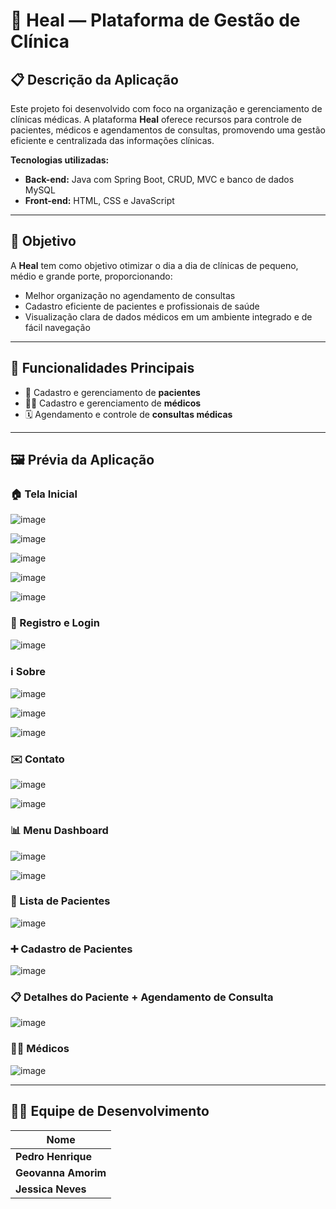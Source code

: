 # 🏥 Heal — Plataforma de Gestão de Clínica

## 📋 Descrição da Aplicação

Este projeto foi desenvolvido com foco na organização e gerenciamento de clínicas médicas. A plataforma **Heal** oferece recursos para controle de pacientes,
médicos e agendamentos de consultas, promovendo uma gestão eficiente e centralizada das informações clínicas.

**Tecnologias utilizadas:**
- **Back-end:** Java com Spring Boot, CRUD, MVC e banco de dados MySQL  
- **Front-end:** HTML, CSS e JavaScript

---

## 🎯 Objetivo

A **Heal** tem como objetivo otimizar o dia a dia de clínicas de pequeno, médio e grande porte, proporcionando:

- Melhor organização no agendamento de consultas  
- Cadastro eficiente de pacientes e profissionais de saúde  
- Visualização clara de dados médicos em um ambiente integrado e de fácil navegação  

---

## 🚀 Funcionalidades Principais

- 📁 Cadastro e gerenciamento de **pacientes**  
- 👨‍⚕️ Cadastro e gerenciamento de **médicos**  
- 🗓️ Agendamento e controle de **consultas médicas**

---

## 🖼️ Prévia da Aplicação

### 🏠 Tela Inicial
![image](https://github.com/user-attachments/assets/80184ddb-498f-4249-8128-a3797653cb62)


![image](https://github.com/user-attachments/assets/1ba78566-d027-4cdb-be38-51f073841751)
  
![image](https://github.com/user-attachments/assets/9e1d4cb6-33cb-4e65-8535-3425c22f7e69)

![image](https://github.com/user-attachments/assets/3501b7e1-425c-4a66-9fb7-9792397c0a87)

![image](https://github.com/user-attachments/assets/b44a0e9a-f328-4374-94ef-cdc139e636b7)



### 🔐 Registro e Login

![image](https://github.com/user-attachments/assets/e70460fd-95b0-488f-8e02-642c0e3304f1)



### ℹ️ Sobre
![image](https://github.com/user-attachments/assets/586f1d69-b30c-41d4-8706-fb1e23b96035)

![image](https://github.com/user-attachments/assets/d60c607d-bd1b-481c-a007-1d057f790141)

![image](https://github.com/user-attachments/assets/9c3c09c3-ec39-4392-a961-7083340d32d4)


### ✉️ Contato

![image](https://github.com/user-attachments/assets/dc9ccca4-c1b5-461a-a603-6db546fd6cd4)

![image](https://github.com/user-attachments/assets/5e4f64de-59bd-4c84-8b30-02f2c73d05d2)

### 📊 Menu Dashboard

![image](https://github.com/user-attachments/assets/f731882d-8145-436f-a231-a0e94a4ef12b)

![image](https://github.com/user-attachments/assets/93dd3fa7-b24d-45ec-8de1-fafe4be8eb1c)


### 👥 Lista de Pacientes
![image](https://github.com/user-attachments/assets/7ed11f45-25b4-43f9-b028-94b5a6ec89f6)


### ➕ Cadastro de Pacientes
![image](https://github.com/user-attachments/assets/58de5035-1db8-4974-a1f4-f5a8f0b9cf10)


### 📋 Detalhes do Paciente + Agendamento de Consulta
![image](https://github.com/user-attachments/assets/06975d1a-b96f-493c-897d-2dcffdd88a32)

### 👩‍⚕️ Médicos
![image](https://github.com/user-attachments/assets/2b64a069-0ad0-478f-a96b-f04d53b80b6f)

---

## 👩‍💻 Equipe de Desenvolvimento

| Nome                |
|--------------------|
| **Pedro Henrique**  |
| **Geovanna Amorim** | 
| **Jessica Neves**   | 


